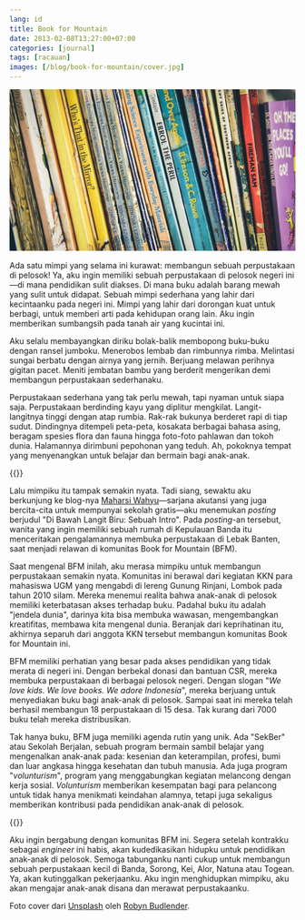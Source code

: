 ```yaml
---
lang: id
title: Book for Mountain
date: 2013-02-08T13:27:00+07:00
categories: [journal]
tags: [racauan]
images: [/blog/book-for-mountain/cover.jpg]
---
```

![Book for Mountain](cover.jpg)

Ada satu mimpi yang selama ini kurawat: membangun sebuah perpustakaan di pelosok! Ya, aku ingin memiliki sebuah perpustakaan di pelosok negeri ini—di mana pendidikan sulit diakses. Di mana buku adalah barang mewah yang sulit untuk didapat. Sebuah mimpi sederhana yang lahir dari kecintaanku pada negeri ini. Mimpi yang lahir dari dorongan kuat untuk berbagi, untuk memberi arti pada kehidupan orang lain. Aku ingin memberikan sumbangsih pada tanah air yang kucintai ini.

Aku selalu membayangkan diriku bolak-balik membopong buku-buku dengan ransel jumboku. Menerobos lembab dan rimbunnya rimba. Melintasi sungai berbatu dengan airnya yang jernih. Berjuang melawan perihnya gigitan pacet. Meniti jembatan bambu yang berderit mengerikan demi membangun perpustakaan sederhanaku.

Perpustakaan sederhana yang tak perlu mewah, tapi nyaman untuk siapa saja. Perpustakaan berdinding kayu yang diplitur mengkilat. Langit-langitnya tinggi dengan atap rumbia. Rak-rak bukunya berderet rapi di tiap sudut. Dindingnya ditempeli peta-peta, kosakata berbagai bahasa asing, beragam spesies flora dan fauna hingga foto-foto pahlawan dan tokoh dunia. Halamannya dirimbuni pepohonan yang teduh. Ah, pokoknya tempat yang menyenangkan untuk belajar dan bermain bagi anak-anak.

{{<section-break>}}

Lalu mimpiku itu tampak semakin nyata. Tadi siang, sewaktu aku berkunjung ke blog-nya [Maharsi Wahyu](http://journalkinchan.blogspot.com/)—sarjana akutansi yang juga bercita-cita untuk mempunyai sekolah gratis—aku menemukan *posting* berjudul "Di Bawah Langit Biru: Sebuah Intro". Pada *posting*-an tersebut, wanita yang ingin memiliki sebuah rumah di Kepulauan Banda itu menceritakan pengalamannya membuka perpustakaan di Lebak Banten, saat menjadi relawan di komunitas Book for Mountain (BFM).

Saat mengenal BFM inilah, aku merasa mimpiku untuk membangun perpustakaan semakin nyata. Komunitas ini berawal dari kegiatan KKN para mahasiswa UGM yang mengabdi di lereng Gunung Rinjani, Lombok pada tahun 2010 silam. Mereka menemui realita bahwa anak-anak di pelosok memiliki keterbatasan akses terhadap buku. Padahal buku itu adalah "jendela dunia", darinya kita bisa membuka wawasan, mengembangkan kreatifitas, membawa kita mengenal dunia. Beranjak dari keprihatinan itu, akhirnya separuh dari anggota KKN tersebut membangun komunitas Book for Mountain ini.

BFM memiliki perhatian yang besar pada akses pendidikan yang tidak merata di negeri ini. Dengan berbekal donasi dan bantuan CSR, mereka membuka perpustakaan di berbagai pelosok negeri. Dengan slogan "*We love kids. We love books. We adore Indonesia*", mereka berjuang untuk menyediakan buku bagi anak-anak di pelosok. Sampai saat ini mereka telah berhasil membangun 18 perpustakaan di 15 desa. Tak kurang dari 7000 buku telah mereka distribusikan.

Tak hanya buku, BFM juga memiliki agenda rutin yang unik. Ada "SekBer" atau Sekolah Berjalan, sebuah program bermain sambil belajar yang mengenalkan anak-anak pada: kesenian dan keterampilan, profesi, bumi dan luar angkasa hingga kesehatan dan tubuh manusia. Ada juga program "*volunturism*", program yang menggabungkan kegiatan melancong dengan kerja sosial. *Volunturism* memberikan kesempatan bagi para pelancong untuk tidak hanya menikmati keindahan alamnya, tetapi juga sekaligus memberikan kontribusi pada pendidikan anak-anak di pelosok.

{{<section-break>}}

Aku ingin bergabung dengan komunitas BFM ini. Segera setelah kontrakku sebagai *engineer* ini habis, akan kudedikasikan hidupku untuk pendidikan anak-anak di pelosok. Semoga tabunganku nanti cukup untuk membangun sebuah perpustakaan kecil di Banda, Sorong, Kei, Alor, Natuna atau Togean. Ya, akan kutinggalkan pekerjaanku. Aku ingin menghidupkan mimpiku, aku akan mengajar anak-anak disana dan merawat perpustakaanku.

Foto cover dari [Unsplash](https://unsplash.com/photos/3jRGSA2IH0c) oleh [Robyn Budlender](https://unsplash.com/@robzy_m).
